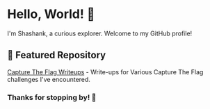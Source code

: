 # Hello, World! 👋

I'm Shashank, a curious explorer. Welcome to my GitHub profile!

## 📂 Featured Repository

[Capture The Flag Writeups](https://github.com/shankmsd/CTF_Writeups/) - Write-ups for Various Capture The Flag challenges I've encountered.

### Thanks for stopping by! 🚀
